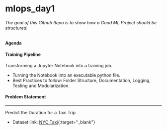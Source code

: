 # mlops_day1
###### The goal of this Github Repo is to show how a Good ML Project should be structured.

#### Agenda
#### Training Pipeline
Transforming a Jupyter Notebook into a training job.
- Turning the Notebook into an executable python file.
- Best Practices to follow: Folder Structure, Documentation, Logging, Testing and Modularization.

#### Problem Statement
---
Predict the Duration for a Taxi Trip
- Dataset link:
[NYC Taxi](https://www.nyc.gov/site/tlc/about/tlc-trip-record-data.page){:target="_blank"}